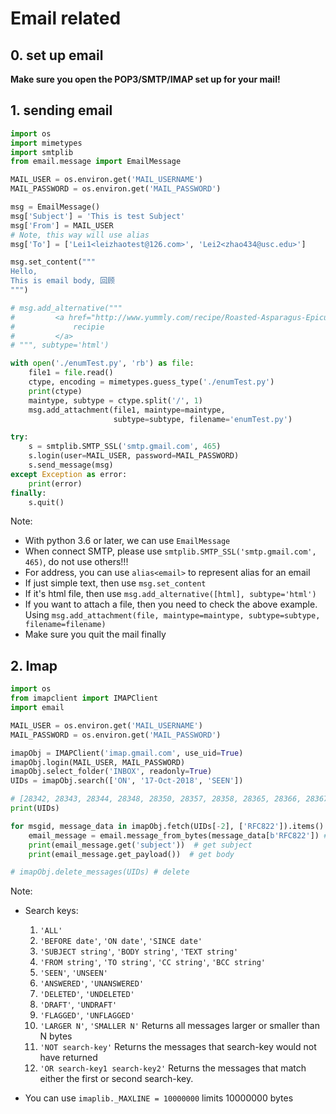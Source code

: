 # Email related

## 0. set up email

**Make sure you open the POP3/SMTP/IMAP set up for your mail!**


## 1. sending email

```python
import os
import mimetypes
import smtplib
from email.message import EmailMessage

MAIL_USER = os.environ.get('MAIL_USERNAME')
MAIL_PASSWORD = os.environ.get('MAIL_PASSWORD')

msg = EmailMessage()
msg['Subject'] = 'This is test Subject'
msg['From'] = MAIL_USER
# Note, this way will use alias
msg['To'] = ['Lei1<leizhaotest@126.com>', 'Lei2<zhao434@usc.edu>']

msg.set_content("""
Hello,
This is email body, 回顾
""")

# msg.add_alternative("""
#         <a href="http://www.yummly.com/recipe/Roasted-Asparagus-Epicurious-203718">
#             recipie
#         </a> 
# """, subtype='html')

with open('./enumTest.py', 'rb') as file:
    file1 = file.read()
    ctype, encoding = mimetypes.guess_type('./enumTest.py')
    print(ctype)
    maintype, subtype = ctype.split('/', 1)
    msg.add_attachment(file1, maintype=maintype,
                       subtype=subtype, filename='enumTest.py')

try:
    s = smtplib.SMTP_SSL('smtp.gmail.com', 465)
    s.login(user=MAIL_USER, password=MAIL_PASSWORD)
    s.send_message(msg)
except Exception as error:
    print(error)
finally:
    s.quit()
```

Note:

-   With python 3.6 or later, we can use `EmailMessage`
-   When connect SMTP, please use `smtplib.SMTP_SSL('smtp.gmail.com', 465)`, do not use others!!!
-   For address, you can use `alias<email>` to represent alias for an email
-   If just simple text, then use `msg.set_content`
-   If it's html file, then use `msg.add_alternative([html], subtype='html')`
-   If you want to attach a file, then you need to check the above example. Using `msg.add_attachment(file, maintype=maintype, subtype=subtype, filename=filename)`
-   Make sure you quit the mail finally

## 2. Imap

```python
import os
from imapclient import IMAPClient
import email

MAIL_USER = os.environ.get('MAIL_USERNAME')
MAIL_PASSWORD = os.environ.get('MAIL_PASSWORD')

imapObj = IMAPClient('imap.gmail.com', use_uid=True)
imapObj.login(MAIL_USER, MAIL_PASSWORD)
imapObj.select_folder('INBOX', readonly=True)
UIDs = imapObj.search(['ON', '17-Oct-2018', 'SEEN'])

# [28342, 28343, 28344, 28348, 28350, 28357, 28358, 28365, 28366, 28367, 28368]
print(UIDs)

for msgid, message_data in imapObj.fetch(UIDs[-2], ['RFC822']).items():
    email_message = email.message_from_bytes(message_data[b'RFC822']) # [Message object](https://docs.python.org/3/library/email.compat32-message.html#module-email.message)
    print(email_message.get('subject'))  # get subject
    print(email_message.get_payload())  # get body

# imapObj.delete_messages(UIDs) # delete
```

Note:

-   Search keys:
    1. `'ALL'`
    2. `'BEFORE date'`, `'ON date'`, `'SINCE date'`
    3. `'SUBJECT string'`, `'BODY string'`, `'TEXT string'`
    4. `'FROM string'`, `'TO string'`, `'CC string'`, `'BCC string'`
    5. `'SEEN'`, `'UNSEEN'`
    6. `'ANSWERED'`, `'UNANSWERED'`
    7. `'DELETED'`, `'UNDELETED'`
    8. `'DRAFT'`, `'UNDRAFT'`
    9. `'FLAGGED'`, `'UNFLAGGED'`
    10. `'LARGER N'`, `'SMALLER N'` Returns all messages larger or smaller than N bytes
    11. `'NOT search-key'` Returns the messages that search-key would not have returned
    12. `'OR search-key1 search-key2'` Returns the messages that match either the first or second search-key.

- You can use `imaplib._MAXLINE = 10000000` limits 10000000 bytes